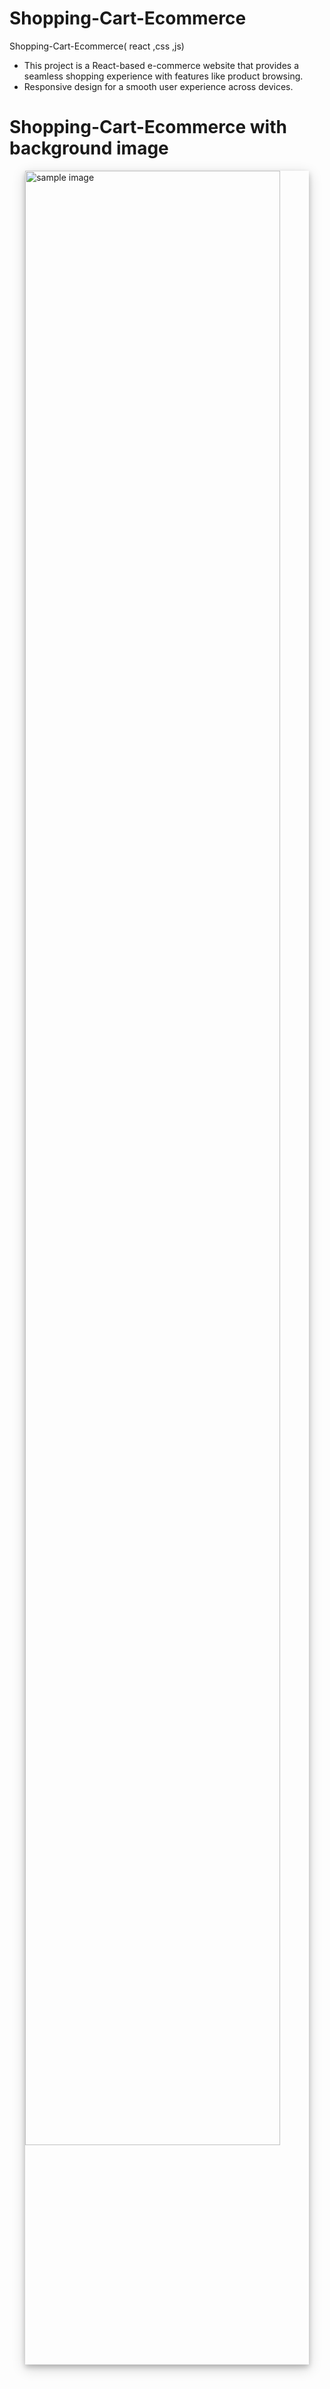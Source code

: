# Shopping-Cart-Ecommerce
Shopping-Cart-Ecommerce( react ,css ,js)
- This project is a React-based e-commerce website that provides a seamless shopping experience with features like product browsing.
- Responsive design for a smooth user experience across devices.
 # Shopping-Cart-Ecommerce with background image
<img src="drive.google.com//uc?id=1o8oZw6AaEcylkpRE7FJ6iaD3r37f7_Wv"
     alt="sample image"
     style="display: block; margin-right: auto; margin-left: auto; width: 90%;
     box-shadow: 0 4px 8px 0 rgba(0, 0, 0, 0.2), 0 6px 20px 0 rgba(0, 0, 0, 0.19)" />

